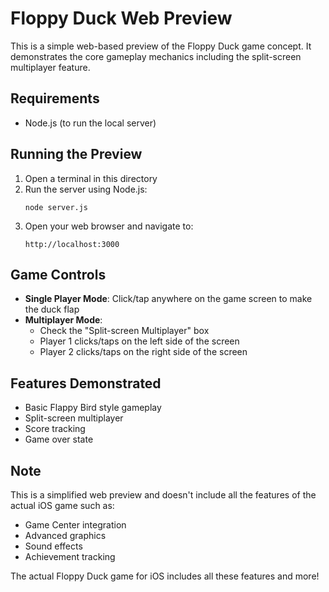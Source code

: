 # Floppy Duck Web Preview

This is a simple web-based preview of the Floppy Duck game concept. It demonstrates the core gameplay mechanics including the split-screen multiplayer feature.

## Requirements

- Node.js (to run the local server)

## Running the Preview

1. Open a terminal in this directory
2. Run the server using Node.js:
   ```
   node server.js
   ```
3. Open your web browser and navigate to:
   ```
   http://localhost:3000
   ```

## Game Controls

- **Single Player Mode**: Click/tap anywhere on the game screen to make the duck flap
- **Multiplayer Mode**: 
  - Check the "Split-screen Multiplayer" box
  - Player 1 clicks/taps on the left side of the screen
  - Player 2 clicks/taps on the right side of the screen

## Features Demonstrated

- Basic Flappy Bird style gameplay
- Split-screen multiplayer
- Score tracking
- Game over state

## Note

This is a simplified web preview and doesn't include all the features of the actual iOS game such as:
- Game Center integration
- Advanced graphics
- Sound effects
- Achievement tracking

The actual Floppy Duck game for iOS includes all these features and more! 